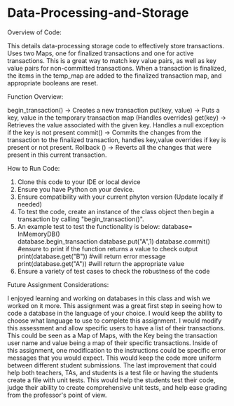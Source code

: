 # Data-Processing-and-Storage

Overview of Code:

This details data-processing storage code to effectively store transactions. Uses two Maps, one for finalized transactions and one for active transactions. This is a great way to match key value pairs, as well as key value pairs for non-committed transactions. When a transaction is finalized, the items in the temp_map are added to the finalized transaction map, and appropriate booleans are reset.

Function Overview:

  begin_transaction() -> Creates a new transaction
  put(key, value) -> Puts a key, value in the temporary transaction map (Handles overrides)
  get(key) -> Retrieves the value associated with the given key. Handles a null exception if the key is not present
  commit() -> Commits the changes from the transaction to the finalized transaction, handles key,value overrides if key is present or not present.
  Rollback () -> Reverts all the changes that were present in this current transaction.

  How to Run Code:

  1. Clone this code to your IDE or local device
  2. Ensure you have Python on your device.
  3. Ensure compatibility with your current phyton version (Update locally if needed)
  4. To test the code, create an instance of the class object then begin a transaction by calling "begin_transaction()".
  5. An example test to test the functionality is below:
     database= InMemoryDB()  
     database.begin_transaction
     database.put("A",1)
     database.commit()
     #ensure to print if the function returns a value to check output
     print(database.get("B"))  #will return error message
     print(database.get("A"))  #will return the appropriate value
6. Ensure a variety of test cases to check the robustness of the code

Future Assignment Considerations:

  I enjoyed learning and working on databases in this class and wish we worked on it more. This assignment was a great first step in seeing how to code a database in the language of your choice. I would keep the ability to choose what language to use to complete this assignment. I would modify this assessment and allow specific users to have a list of their transactions. This could be seen as a Map of Maps, with the Key being the transaction user name and value being a map of their specific transactions. Inside of this assignment, one modification to the instructions could be specific error messages that you would expect. This would keep the code more uniform between different student submissions.
  The last improvement that could help both teachers, TAs, and students is a test file or having the students create a file with unit tests. This would help the students test their code, judge their ability to create comprehensive unit tests, and help ease grading from the professor's point of view.

